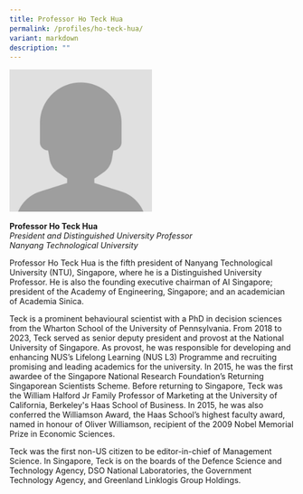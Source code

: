 ```yaml
---
title: Professor Ho Teck Hua
permalink: /profiles/ho-teck-hua/
variant: markdown
description: ""
---
```

<div style="width:50%"><img src="/images/People/participant.jpeg" alt="Professor Ho Teck Hua"></div>

**Professor Ho Teck Hua**<br>*President and Distinguished University Professor*<br>*Nanyang Technological University*<br>

Professor Ho Teck Hua is the fifth president of Nanyang Technological University (NTU), Singapore, where he is a Distinguished University Professor. He is also the founding executive chairman of AI Singapore; president of the Academy of Engineering, Singapore; and an academician of Academia Sinica. 

Teck is a prominent behavioural scientist with a PhD in decision sciences from the Wharton School of the University of Pennsylvania. From 2018 to 2023, Teck served as senior deputy president and provost at the National University of Singapore. As provost, he was responsible for developing and enhancing NUS’s Lifelong Learning (NUS L3) Programme and recruiting promising and leading academics for the university. In 2015, he was the first awardee of the Singapore National Research Foundation’s Returning Singaporean Scientists Scheme. Before returning to Singapore, Teck was the William Halford Jr Family Professor of Marketing at the University of California, Berkeley's Haas School of Business. In 2015, he was also conferred the Williamson Award, the Haas School’s highest faculty award, named in honour of Oliver Williamson, recipient of the 2009 Nobel Memorial Prize in Economic Sciences. 

Teck was the first non-US citizen to be editor-in-chief of Management Science. In Singapore, Teck is on the boards of the Defence Science and Technology Agency, DSO National Laboratories, the Government Technology Agency, and Greenland Linklogis Group Holdings.
